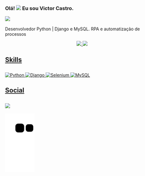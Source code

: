 ### Olá! <img src="https://raw.githubusercontent.com/kaueMarques/kaueMarques/master/hi.gif" width="30px"> Eu sou Victor Castro. 
<img src="https://komarev.com/ghpvc/?username=luisfelipert&color=blueviolet">
<p> Desenvolvedor Python | Django e MySQL. RPA e automatização de processos</p>

<div align="center">
  <a href="https://github.com/VictorCastroBR">
  <img height="180em" src="https://github-readme-stats.vercel.app/api?username=VictorCastroBR&show_icons=true&theme=omni&include_all_commits=true&count_private=true"/>
  <img height="180em" src="https://github-readme-stats.vercel.app/api/top-langs/?username=VictorCastroBR&layout=compact&langs_count=7&theme=omni"/>
</div> 
   
    
  ## Skills
  ##
  ![Python](https://img.shields.io/badge/python-3670A0?style=for-the-badge&logo=python&logoColor=ffdd54)
  ![Django](https://img.shields.io/badge/django-%23092E20.svg?style=for-the-badge&logo=django&logoColor=white)
  ![Selenium](https://img.shields.io/badge/-selenium-%43B02A?style=for-the-badge&logo=selenium&logoColor=white)
  ![MySQL](https://img.shields.io/badge/mysql-%2300f.svg?style=for-the-badge&logo=mysql&logoColor=white)
  
  ## Social
  ##
  <a href="https://www.linkedin.com/in/victor-castro-930b7b1a4/" target="_blank"><img src="https://img.shields.io/badge/-LinkedIn-%230077B5?style=for-the-badge&logo=linkedin&logoColor=white" target="_blank"></a>
  
  <div> 
    
  ![Snake animation](https://github.com/rafaballerini/rafaballerini/blob/output/github-contribution-grid-snake.svg)
    
</div>

